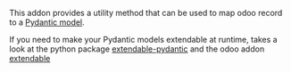 This addon provides a utility method that can be used to map odoo record
to a [Pydantic model](https://pydantic-docs.helpmanual.io/).

If you need to make your Pydantic models extendable at runtime, takes a
look at the python package
[extendable-pydantic](https://pypi.org/project/extendable_pydantic/) and
the odoo addon
[extendable](https://github.com/acsone/odoo-addon-extendable)
